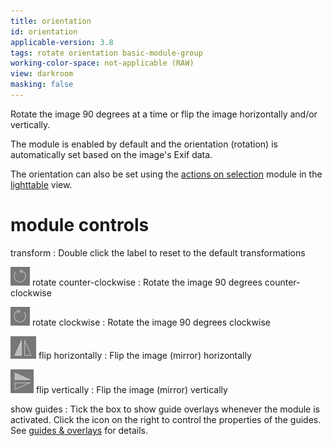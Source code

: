 ```yaml
---
title: orientation
id: orientation
applicable-version: 3.8
tags: rotate orientation basic-module-group
working-color-space: not-applicable (RAW)
view: darkroom
masking: false
---
```


Rotate the image 90 degrees at a time or flip the image horizontally and/or vertically. 

The module is enabled by default and the orientation (rotation) is automatically set based on the image's Exif data.

The orientation can also be set using the [actions on selection](../utility-modules/lighttable/selected-image.md) module in the [lighttable](../../lighttable/_index.md) view.

# module controls

transform
: Double click the label to reset to the default transformations

![rotate counter-clockwise](./orientation/rotate-counter-clockwise.png#icon) rotate counter-clockwise
: Rotate the image 90 degrees counter-clockwise

![rotate clockwise](./orientation/rotate-clockwise.png#icon) rotate clockwise
: Rotate the image 90 degrees clockwise

![flip horizontally](./orientation/flip-horizontal.png#icon) flip horizontally
: Flip the image (mirror) horizontally

![flip vertically](./orientation/flip-vertical.png#icon) flip vertically
: Flip the image (mirror) vertically

show guides
: Tick the box to show guide overlays whenever the module is activated. Click the icon on the right to control the properties of the guides. See [guides & overlays](../utility-modules/darkroom/guides-overlays.md) for details.

